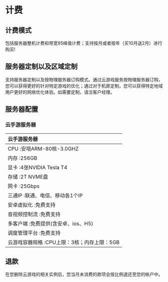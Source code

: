 # 计费

## 计费模式
包括服务器整机计费和带宽95峰值计费；支持按月或者按年（买10月送2月）进行购买!

## 服务器定制以及区域定制
支持服务器定制以及按物理服务器订购模式。通过云游戏服务按物理服务器订购，您可以获得更好的针对特定游戏的优化；通过对于机房定制，您可以获得特定地域用户更好的网络优化体验。如需要定制，请洽客户经理。

## 服务器配置
### 云手游服务器
| 云手游服务器  |
|:----------------|
|CPU        :安培ARM-80核-3.0GHZ         |
|内存       :256GB                       |
|显卡       :4张NVIDIA Tesla T4          |
|存储       :2T NVME盘                   |
|网卡       :25Gbps                      |
|三通IP     :联通、电信、移动各1个IP      |
|安卓虚拟化   :免费支持                   |
|音视频控制流 :免费支持                   |
|多客户端     :免费提供(含安卓、ios、H5)   |
|调度管理平台  :免费支持                  |
|云游戏容器规格  :CPU上限：3核；内存上限：5GB|

## 退款
在您删除云游戏的相关实例后，您当月未消费的款项会按比例退还至您的帐户中。
